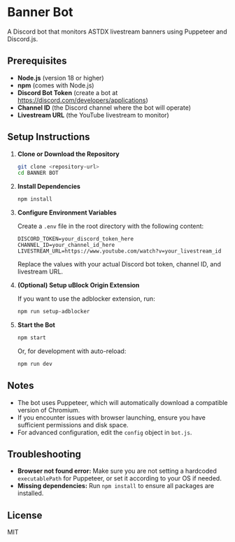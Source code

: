 # Banner Bot

A Discord bot that monitors ASTDX livestream banners using Puppeteer and Discord.js.

## Prerequisites

- **Node.js** (version 18 or higher)
- **npm** (comes with Node.js)
- **Discord Bot Token** (create a bot at https://discord.com/developers/applications)
- **Channel ID** (the Discord channel where the bot will operate)
- **Livestream URL** (the YouTube livestream to monitor)

## Setup Instructions

1. **Clone or Download the Repository**

   ```sh
   git clone <repository-url>
   cd BANNER BOT
   ```

2. **Install Dependencies**

   ```sh
   npm install
   ```

3. **Configure Environment Variables**

   Create a `.env` file in the root directory with the following content:

   ```env
   DISCORD_TOKEN=your_discord_token_here
   CHANNEL_ID=your_channel_id_here
   LIVESTREAM_URL=https://www.youtube.com/watch?v=your_livestream_id
   ```

   Replace the values with your actual Discord bot token, channel ID, and livestream URL.

4. **(Optional) Setup uBlock Origin Extension**

   If you want to use the adblocker extension, run:

   ```sh
   npm run setup-adblocker
   ```

5. **Start the Bot**

   ```sh
   npm start
   ```

   Or, for development with auto-reload:

   ```sh
   npm run dev
   ```

## Notes

- The bot uses Puppeteer, which will automatically download a compatible version of Chromium.
- If you encounter issues with browser launching, ensure you have sufficient permissions and disk space.
- For advanced configuration, edit the `config` object in `bot.js`.

## Troubleshooting

- **Browser not found error:** Make sure you are not setting a hardcoded `executablePath` for Puppeteer, or set it according to your OS if needed.
- **Missing dependencies:** Run `npm install` to ensure all packages are installed.

## License

MIT